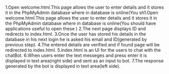 1.Open welcome.html.This page allows the user to enter details and it stores it in the PhpMyAdmin database where in database is online(You sh1.Open welcome.html.This page allows the user to enter details and it stores it in the PhpMyAdmin database where in database is online(You should have applications useful to open these )
2.The next page displays ID and redirects to index.html.
3.Once the user has stored his details in the database in his next login he is asked his email and ID(generated by previous step).
4.The entered details are verified and if found page will be redirected to index.html.
5.index.html is an UI for the users to chat with the chatBot.
6.When users enter the text messeges and press enter it is displayed in text area(right side) and sent as an input to bot.
7.The response generated by the bot is displayed in text area(left side).

